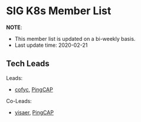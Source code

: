 # SIG K8s Member List

**NOTE**:

* This member list is updated on a bi-weekly basis.
* Last update time: 2020-02-21

## Tech Leads

Leads:
* [cofyc](https://github.com/cofyc), [PingCAP](https://pingcap.com/en/)

Co-Leads:

* [yisaer](https://github.com/yisaer), [PingCAP](https://pingcap.com/en/)
